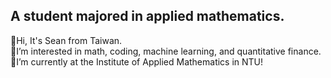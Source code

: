 ## A student majored in applied mathematics.
:triangular_flag_on_post:Hi, It's Sean from Taiwan.\
:triangular_flag_on_post:I’m interested in math, coding, machine learning, and quantitative finance.\
:triangular_flag_on_post:I’m currently at the Institute of Applied Mathematics in NTU!

<!---
SeanChenTaipei/SeanChenTaipei is a ✨ special ✨ repository because its `README.md` (this file) appears on your GitHub profile.
You can click the Preview link to take a look at your changes.
--->
